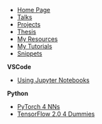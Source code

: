 <!-- SideBar -->

* [Home Page](README.md)
* [Talks](talks/README.md)
* [Projects](projects/README.md)
* [Thesis](thesis/README.md)
* [My Resources](resources/README.md)
* [My Tutorials](tutorials/README.md)
* [Snippets](snippets/README.md)


**VSCode**
* [Using Jupyter Notebooks](tutorials/jupyter_vscode/vscode_jupyter.md)


**Python**
* [PyTorch 4 NNs](tutorials/pytorch_nns/README.md)
* [TensorFlow 2.0 4 Dummies](tutorials/tf2/slides.md)
